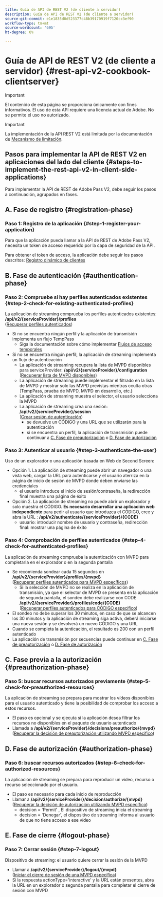 ```yaml
---
title: Guía de API de REST V2 (de cliente a servidor)
description: Guía de API de REST V2 (de cliente a servidor)
source-git-commit: e1e1835d0d523377c48b39170919f7120cc3ef90
workflow-type: tm+mt
source-wordcount: '695'
ht-degree: 0%

---
```



# Guía de API de REST V2 (de cliente a servidor) {#rest-api-v2-cookbook-clientserver}

>[!IMPORTANT]
>
> El contenido de esta página se proporciona únicamente con fines informativos. El uso de esta API requiere una licencia actual de Adobe. No se permite el uso no autorizado.

>[!IMPORTANT]
>
> La implementación de la API REST V2 está limitada por la documentación de [Mecanismo de limitación](/help/authentication/throttling-mechanism.md).

## Pasos para implementar la API de REST V2 en aplicaciones del lado del cliente {#steps-to-implement-the-rest-api-v2-in-client-side-applications}

Para implementar la API de REST de Adobe Pass V2, debe seguir los pasos a continuación, agrupados en fases.

## A. Fase de registro {#registration-phase}

### Paso 1: Registro de la aplicación {#step-1-register-your-application}

Para que la aplicación pueda llamar a la API de REST de Adobe Pass V2, necesita un token de acceso requerido por la capa de seguridad de la API.

Para obtener el token de acceso, la aplicación debe seguir los pasos descritos: [Registro dinámico de clientes](../../dcr-api/apis/dynamic-client-registration-apis-retrieve-access-token.md)

## B. Fase de autenticación {#authentication-phase}

### Paso 2: Compruebe si hay perfiles autenticados existentes {#step-2-check-for-existing-authenticated-profiles}

La aplicación de streaming comprueba los perfiles autenticados existentes: <b>/api/v2/{serviceProvider}/profiles</b><br>
([Recuperar perfiles autenticados](../apis/profiles-apis/rest-api-v2-profiles-apis-retrieve-profiles.md))

* Si no se encuentra ningún perfil y la aplicación de transmisión implementa un flujo TempPass
   * Siga la documentación sobre cómo implementar [Flujos de acceso temporales](../flows/temporary-access-flows/rest-api-v2-access-temporary-flows.md)
* Si no se encuentra ningún perfil, la aplicación de streaming implementa un flujo de autenticación
   * La aplicación de streaming recupera la lista de MVPD disponibles para serviceProvider: <b>/api/v2/{serviceProvider}/configuration</b><br>
([Recuperar lista de MVPD disponibles](../apis/configuration-apis/rest-api-v2-configuration-apis-retrieve-configuration-for-specific-service-provider.md))
   * La aplicación de streaming puede implementar el filtrado en la lista de MVPD y mostrar solo las MVPD previstas mientras oculta otras (TempPass, prueba de MVPD, MVPD en desarrollo, etc.)
   * La aplicación de streaming muestra el selector, el usuario selecciona la MVPD
   * La aplicación de streaming crea una sesión: <b>/api/v2/{serviceProvider}/session</b><br>
([Crear sesión de autenticación](../apis/sessions-apis/rest-api-v2-sessions-apis-create-authentication-session.md))<br>
      * se devuelve un CÓDIGO y una URL que se utilizarán para la autenticación
      * si se encuentra un perfil, la aplicación de transmisión puede continuar a <a href="#preauthorization-phase">C. Fase de preautorización</a> o <a href="#authorization-phase">D. Fase de autorización</a>

### Paso 3: Autenticar al usuario {#step-3-authenticate-the-user}

Uso de un explorador o una aplicación basada en Web de Second Screen:

* Opción 1. La aplicación de streaming puede abrir un navegador o una vista web, cargar la URL para autenticarse y el usuario aterriza en la página de inicio de sesión de MVPD donde deben enviarse las credenciales
   * el usuario introduce el inicio de sesión/contraseña, la redirección final muestra una página de éxito
* Opción 2. La aplicación de streaming no puede abrir un explorador y solo muestra el CÓDIGO. <b>Es necesario desarrollar una aplicación web independiente</b> para pedir al usuario que introduzca el CÓDIGO, cree y abra la URL : <b>/api/v2/authenticate/{serviceProvider}/{CODE}</b>
   * usuario: introducir nombre de usuario y contraseña, redirección final: mostrar una página de éxito

### Paso 4: Comprobación de perfiles autenticados {#step-4-check-for-authenticated-profiles}

La aplicación de streaming comprueba la autenticación con MVPD para completarla en el explorador o en la segunda pantalla

* Se recomienda sondear cada 15 segundos en <b>/api/v2/{serviceProvider}/profiles/{mvpd}</b><br>
([Recuperar perfiles autenticados para MVPD específicos](../apis/profiles-apis/rest-api-v2-profiles-apis-retrieve-profile-for-specific-mvpd.md))
   * Si la selección de MVPD no se realiza en la aplicación de transmisión, ya que el selector de MVPD se presenta en la aplicación de segunda pantalla, el sondeo debe realizarse con CODE <b>/api/v2/{serviceProvider}/profiles/code/{CODE}</b><br>
([Recuperar perfiles autenticados para CÓDIGO específico](../apis/profiles-apis/rest-api-v2-profiles-apis-retrieve-profile-for-specific-code.md))
* El sondeo no debe superar los 30 minutos, en caso de que se alcancen los 30 minutos y la aplicación de streaming siga activa, deberá iniciarse una nueva sesión y se devolverá un nuevo CÓDIGO y una URL
* Cuando se completa la autenticación, el resultado es 200 con un perfil autenticado
* La aplicación de transmisión por secuencias puede continuar en <a href="#preauthorization-phase">C. Fase de preautorización</a> o <a href="#authorization-phase">D. Fase de autorización</a>

## C. Fase previa a la autorización {#preauthorization-phase}

### Paso 5: buscar recursos autorizados previamente {#step-5-check-for-preauthorized-resources}

La aplicación de streaming se prepara para mostrar los vídeos disponibles para el usuario autenticado y tiene la posibilidad de comprobar los
acceso a estos recursos.

* El paso es opcional y se ejecuta si la aplicación desea filtrar los recursos no disponibles en el paquete de usuario autenticado
* Llamada a <b>/api/v2/{serviceProvider}/decisions/preauthorize/{mvpd}</b><br>
([Recuperar la decisión de preautorización utilizando MVPD específico](../apis/decisions-apis/rest-api-v2-decisions-apis-retrieve-preauthorization-decisions-using-specific-mvpd.md))

## D. Fase de autorización {#authorization-phase}

### Paso 6: buscar recursos autorizados {#step-6-check-for-authorized-resources}

La aplicación de streaming se prepara para reproducir un vídeo, recurso o recurso seleccionado por el usuario.

* El paso es necesario para cada inicio de reproducción
* Llamar a <b>/api/v2/{serviceProvider}/decision/authorize/{mvpd}</b><br>
([Recuperar la decisión de autorización utilizando MVPD específico](../apis/decisions-apis/rest-api-v2-decisions-apis-retrieve-authorization-decisions-using-specific-mvpd.md))
   * decision = &#39;Permit&#39; , El dispositivo de streaming inicia el streaming
   * decision = &#39;Denegar&#39;, el dispositivo de streaming informa al usuario de que no tiene acceso a ese vídeo

## E. Fase de cierre {#logout-phase}

### Paso 7: Cerrar sesión {#step-7-logout}

Dispositivo de streaming: el usuario quiere cerrar la sesión de la MVPD

* Llamar a <b>/api/v2/{serviceProvider}/logout/{mvpd}</b><br>
([Iniciar el cierre de sesión de una MVPD específica](../apis/logout-apis/rest-api-v2-logout-apis-initiate-logout-for-specific-mvpd.md))
* Si la respuesta actionType=&#39;interactive&#39; y la URL están presentes, abra la URL en un explorador o segunda pantalla para completar el cierre de sesión con MVPD
